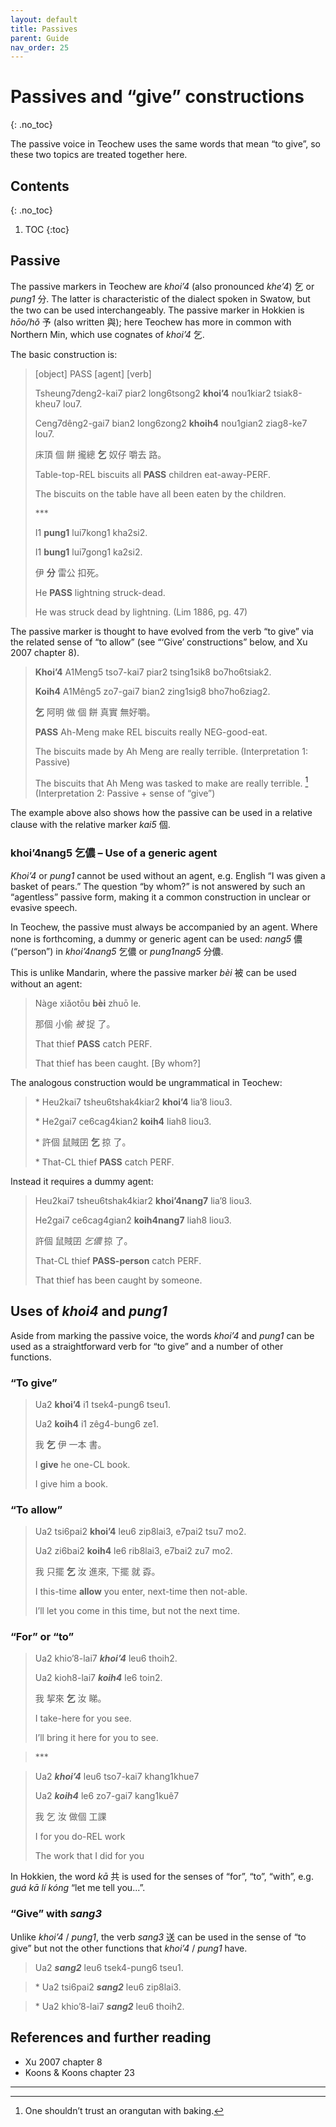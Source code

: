 ```yaml
---
layout: default
title: Passives
parent: Guide
nav_order: 25
---
```


Passives and “give” constructions
=================================
{: .no_toc}

The passive voice in Teochew uses the same words that mean “to give”, so these two topics are treated together here.

Contents
--------
{: .no_toc}

1. TOC
{:toc}

Passive
-------

The passive markers in Teochew are *khoi’4* (also pronounced *khe’4*) 乞 or *pung1* 分. The latter is characteristic of the dialect spoken in Swatow, but the two can be used interchangeably. The passive marker in Hokkien is *hōo/hǒ* 予 (also written 與); here Teochew has more in common with Northern Min, which use cognates of *khoi’4* 乞.

The basic construction is:

> \[object\] PASS \[agent\] \[verb\]
>
> Tsheung7deng2-kai7 piar2 long6tsong2 **khoi’4** nou1kiar2 tsiak8-kheu7 lou7.
>
> Ceng7dêng2-gai7 bian2 long6zong2 **khoih4** nou1gian2 ziag8-ke7 lou7.
>
> 床頂 個 餅 攏總 **乞** 奴仔 嚼去 路。
>
> Table-top-REL biscuits all **PASS** children eat-away-PERF.
>
> The biscuits on the table have all been eaten by the children.
>
> \*\*\*
>
> I1 **pung1** lui7kong1 kha2si2.
>
> I1 **bung1** lui7gong1 ka2si2.
>
> 伊 **分** 雷公 扣死。
>
> He **PASS** lightning struck-dead.
>
> He was struck dead by lightning. (Lim 1886, pg. 47)

The passive marker is thought to have evolved from the verb “to give” via the related sense of “to allow” (see “‘Give’ constructions” below, and Xu 2007 chapter 8).

> **Khoi’4** A1Meng5 tso7-kai7 piar2 tsing1sik8 bo7ho6tsiak2.
>
> **Koih4** A1Mêng5 zo7-gai7 bian2 zing1sig8 bho7ho6ziag2.
>
> **乞** 阿明 做 個 餅 真實 無好嚼。
>
> **PASS** Ah-Meng make REL biscuits really NEG-good-eat.
>
> The biscuits made by Ah Meng are really terrible. (Interpretation 1: Passive)
>
> The biscuits that Ah Meng was tasked to make are really terrible. [^1] (Interpretation 2: Passive + sense of “give”)

The example above also shows how the passive can be used in a relative clause with the relative marker *kai5* 個.

### khoi’4nang5 乞儂 – Use of a generic agent

*Khoi’4* or *pung1* cannot be used without an agent, e.g. English “I was given a basket of pears.” The question “by whom?” is not answered by such an “agentless” passive form, making it a common construction in unclear or evasive speech.

In Teochew, the passive must always be accompanied by an agent. Where none is forthcoming, a dummy or generic agent can be used: *nang5* 儂 (“person”) in *khoi’4nang5* 乞儂 or *pung1nang5* 分儂.

This is unlike Mandarin, where the passive marker *bèi* 被 can be used without an agent:

> Nàge xiǎotōu **bèi** zhuō le.
>
> 那個 小偷 *被* 捉 了。
>
> That thief **PASS** catch PERF.
>
> That thief has been caught. \[By whom?\]

The analogous construction would be ungrammatical in Teochew:

> \* Heu2kai7 tsheu6tshak4kiar2 **khoi’4** lia’8 liou3.
>
> \* He2gai7 ce6cag4kian2 **koih4** liah8 liou3.
>
> \* 許個 鼠賊囝 **乞** 掠 了。
>
> \* That-CL thief **PASS** catch PERF.

Instead it requires a dummy agent:

> Heu2kai7 tsheu6tshak4kiar2 **khoi’4nang7** lia’8 liou3.
>
> He2gai7 ce6cag4gian2 **koih4nang7** liah8 liou3.
>
> 許個 鼠賊囝 *乞儂* 掠 了。
>
> That-CL thief **PASS-person** catch PERF.
>
> That thief has been caught by someone.


Uses of *khoi4* and *pung1*
---------------------------

Aside from marking the passive voice, the words *khoi’4* and *pung1* can be used as a straightforward verb for “to give” and a number of other functions.

### “To give”

> Ua2 **khoi’4** i1 tsek4-pung6 tseu1.
>
> Ua2 **koih4** i1 zêg4-bung6 ze1.
>
> 我 **乞** 伊 一本 書。
>
> I **give** he one-CL book.
>
> I give him a book.

### “To allow”

> Ua2 tsi6pai2 **khoi’4** leu6 zip8lai3, e7pai2 tsu7 mo2.
>
> Ua2 zi6bai2 **koih4** le6 rib8lai3, e7bai2 zu7 mo2.
>
> 我 只擺 **乞** 汝 進來, 下擺 就 孬。
>
> I this-time **allow** you enter, next-time then not-able.
>
> I’ll let you come in this time, but not the next time.

### “For” or “to”

> Ua2 khio’8-lai7 ***khoi’4*** leu6 thoih2.
>
> Ua2 kioh8-lai7 ***koih4*** le6 toin2.
>
> 我 挈來 **乞** 汝 睇。
>
> I take-here for you see.
>
> I’ll bring it here for you to see.

> \*\*\*

> Ua2 ***khoi’4*** leu6 tso7-kai7 khang1khue7
>
> Ua2 ***koih4*** le6 zo7-gai7 kang1kuê7
>
> 我 乞 汝 做個 工課
>
> I for you do-REL work
>
> The work that I did for you

In Hokkien, the word *kā* 共 is used for the senses of “for”, “to”, “with”, e.g. *guá kā lí kóng* “let me tell you...”.

### “Give” with *sang3*

Unlike *khoi’4* / *pung1*, the verb *sang3* 送 can be used in the sense of “to give” but not the other functions that *khoi’4* / *pung1* have.

> Ua2 ***sang2*** leu6 tsek4-pung6 tseu1.

> \* Ua2 tsi6pai2 ***sang2*** leu6 zip8lai3.

> \* Ua2 khio’8-lai7 ***sang2*** leu6 thoih2.

References and further reading
------------------------------

 * Xu 2007 chapter 8
 * Koons & Koons chapter 23

<hr />

[^1]: One shouldn’t trust an orangutan with baking.
